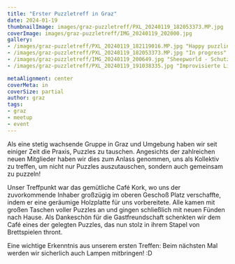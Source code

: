 ```yaml
---
title: "Erster Puzzletreff in Graz"
date: 2024-01-19
thumbnailImage: images/graz-puzzletreff/PXL_20240119_182053373.MP.jpg
coverImage: images/graz-puzzletreff/IMG_20240119_202000.jpg
gallery:
- /images/graz-puzzletreff/PXL_20240119_182119016.MP.jpg "Happy puzzling!"
- /images/graz-puzzletreff/PXL_20240119_182053373.MP.jpg "In progress"
- /images/graz-puzzletreff/IMG_20240119_200649.jpg "Sheepworld - Schutzengel"
- /images/graz-puzzletreff/PXL_20240119_191038335.jpg "Improvisierte Lichtquellen"

metaAlignment: center
coverMeta: in
coverSize: partial
author: graz
tags:
- graz
- meetup
- event
---
```


Als eine stetig wachsende Gruppe in Graz und Umgebung haben wir seit einiger Zeit die Praxis, Puzzles zu tauschen. Angesichts der zahlreichen neuen Mitglieder haben wir dies zum Anlass genommen, uns als Kollektiv zu treffen, um nicht nur Puzzles auszutauschen, sondern auch gemeinsam zu puzzeln!
<!--more--> 
Unser Treffpunkt war das gemütliche Café Kork, wo uns der zuvorkommende Inhaber großzügig im oberen Geschoß Platz verschaffte, indem er eine geräumige Holzplatte für uns vorbereitete. Alle kamen mit großen Taschen voller Puzzles an und gingen schließlich mit neuen Fünden nach Hause. Als Dankeschön für die Gastfreundschaft schenkten wir dem Café eines der gelegten Puzzles, das nun stolz in ihrem Stapel von Brettspielen thront.

Eine wichtige Erkenntnis aus unserem ersten Treffen: Beim nächsten Mal werden wir sicherlich auch Lampen mitbringen! :D
